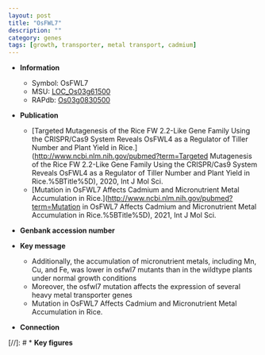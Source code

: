 ```yaml
---
layout: post
title: "OsFWL7"
description: ""
category: genes
tags: [growth, transporter, metal transport, cadmium]
---
```


* **Information**  
    + Symbol: OsFWL7  
    + MSU: [LOC_Os03g61500](http://rice.uga.edu/cgi-bin/ORF_infopage.cgi?orf=LOC_Os03g61500)  
    + RAPdb: [Os03g0830500](http://rapdb.dna.affrc.go.jp/viewer/gbrowse_details/irgsp1?name=Os03g0830500)  

* **Publication**  
    + [Targeted Mutagenesis of the Rice FW 2.2-Like Gene Family Using the CRISPR/Cas9 System Reveals OsFWL4 as a Regulator of Tiller Number and Plant Yield in Rice.](http://www.ncbi.nlm.nih.gov/pubmed?term=Targeted Mutagenesis of the Rice FW 2.2-Like Gene Family Using the CRISPR/Cas9 System Reveals OsFWL4 as a Regulator of Tiller Number and Plant Yield in Rice.%5BTitle%5D), 2020, Int J Mol Sci.
    + [Mutation in OsFWL7 Affects Cadmium and Micronutrient Metal Accumulation in Rice.](http://www.ncbi.nlm.nih.gov/pubmed?term=Mutation in OsFWL7 Affects Cadmium and Micronutrient Metal Accumulation in Rice.%5BTitle%5D), 2021, Int J Mol Sci.

* **Genbank accession number**  

* **Key message**  
    + Additionally, the accumulation of micronutrient metals, including Mn, Cu, and Fe, was lower in osfwl7 mutants than in the wildtype plants under normal growth conditions
    + Moreover, the osfwl7 mutation affects the expression of several heavy metal transporter genes
    + Mutation in OsFWL7 Affects Cadmium and Micronutrient Metal Accumulation in Rice.

* **Connection**  

[//]: # * **Key figures**  


